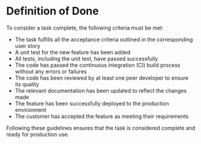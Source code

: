 # Definition of Done

To consider a task complete, the following criteria must be met:

* The task fulfills all the acceptance criteria outlined in the corresponding user story
* A unit test for the new feature has been added
* All tests, including the unit test, have passed successfully
* The code has passed the continuous integration (CI) build process without any errors or failures
* The code has been reviewed by at least one peer developer to ensure its quality
* The relevant documentation has been updated to reflect the changes made
* The feature has been successfully deployed to the production environment
* The customer has accepted the feature as meeting their requirements

Following these guidelines ensures that the task is considered complete and ready for production use.

